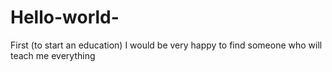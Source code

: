 # Hello-world-
First (to start an education)
I would be very happy to find someone who will teach me everything
